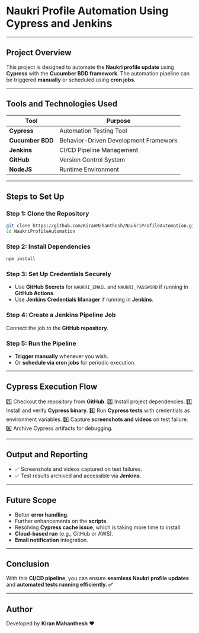 # Naukri Profile Automation Using Cypress and Jenkins

---

## Project Overview

This project is designed to automate the **Naukri profile update** using **Cypress** with the **Cucumber BDD framework**. The automation pipeline can be triggered **manually** or scheduled using **cron jobs**.

---

## Tools and Technologies Used

| Tool              | Purpose                                   |
|----------------|------------------------------------|
| **Cypress**         | Automation Testing Tool                   |
| **Cucumber BDD** | Behavior-Driven Development Framework |
| **Jenkins**          | CI/CD Pipeline Management                |
| **GitHub**           | Version Control System                    |
| **NodeJS**          | Runtime Environment                         |

---

## Steps to Set Up

### Step 1: Clone the Repository
```sh
git clone https://github.com/KiranMahanthesh/NaukriProfileAutomation.git
cd NaukriProfileAutomation
```

### Step 2: Install Dependencies
```sh
npm install
```

### Step 3: Set Up Credentials Securely
- Use **GitHub Secrets** for `NAUKRI_EMAIL` and `NAUKRI_PASSWORD` if running in **GitHub Actions**.
- Use **Jenkins Credentials Manager** if running in **Jenkins**.

### Step 4: Create a Jenkins Pipeline Job
Connect the job to the **GitHub repository**.

### Step 5: Run the Pipeline
- **Trigger manually** whenever you wish.
- Or **schedule via cron jobs** for periodic execution.

---

## Cypress Execution Flow

1️⃣ Checkout the repository from **GitHub**.
2️⃣ Install project dependencies.
3️⃣ Install and verify **Cypress binary**.
4️⃣ Run **Cypress tests** with credentials as environment variables.
5️⃣ Capture **screenshots and videos** on test failure.
6️⃣ Archive Cypress artifacts for debugging.

---

## Output and Reporting

- ✅ Screenshots and videos captured on test failures.
- ✅ Test results archived and accessible via **Jenkins**.

---

## Future Scope

- Better **error handling**.
- Further enhancements on the **scripts**.
- Resolving **Cypress cache issue**, which is taking more time to install.
- **Cloud-based run** (e.g., GitHub or AWS).
- **Email notification** integration.

---

## Conclusion

With this **CI/CD pipeline**, you can ensure **seamless Naukri profile updates** and **automated tests running efficiently. ✅**

---

## Author
Developed by **Kiran Mahanthesh** ❤️